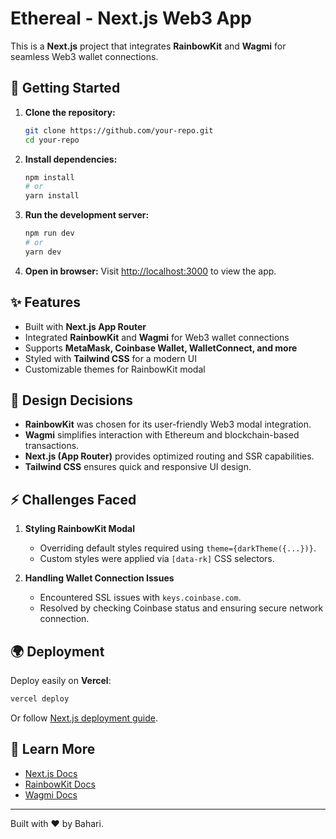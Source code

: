 # Ethereal - Next.js Web3 App

This is a **Next.js** project that integrates **RainbowKit** and **Wagmi** for seamless Web3 wallet connections.

## 🚀 Getting Started

1. **Clone the repository:**
   ```bash
   git clone https://github.com/your-repo.git
   cd your-repo
   ```

2. **Install dependencies:**
   ```bash
   npm install
   # or
   yarn install
   ```

3. **Run the development server:**
   ```bash
   npm run dev
   # or
   yarn dev
   ```

4. **Open in browser:**
   Visit [http://localhost:3000](http://localhost:3000) to view the app.

## ✨ Features
- Built with **Next.js App Router**
- Integrated **RainbowKit** and **Wagmi** for Web3 wallet connections
- Supports **MetaMask, Coinbase Wallet, WalletConnect, and more**
- Styled with **Tailwind CSS** for a modern UI
- Customizable themes for RainbowKit modal

## 📌 Design Decisions
- **RainbowKit** was chosen for its user-friendly Web3 modal integration.
- **Wagmi** simplifies interaction with Ethereum and blockchain-based transactions.
- **Next.js (App Router)** provides optimized routing and SSR capabilities.
- **Tailwind CSS** ensures quick and responsive UI design.

## ⚡ Challenges Faced
1. **Styling RainbowKit Modal**
   - Overriding default styles required using `theme={darkTheme({...})}`.
   - Custom styles were applied via `[data-rk]` CSS selectors.

2. **Handling Wallet Connection Issues**
   - Encountered SSL issues with `keys.coinbase.com`.
   - Resolved by checking Coinbase status and ensuring secure network connection.

## 🌍 Deployment
Deploy easily on **Vercel**:
```bash
vercel deploy
```
Or follow [Next.js deployment guide](https://nextjs.org/docs/app/building-your-application/deploying).

## 📖 Learn More
- [Next.js Docs](https://nextjs.org/docs)
- [RainbowKit Docs](https://www.rainbowkit.com/docs)
- [Wagmi Docs](https://wagmi.sh)

---
Built with ❤️ by Bahari.
